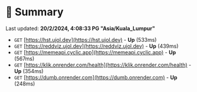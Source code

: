 # 📖 Summary
Last updated: **20/2/2024, 4:08:33 PG "Asia/Kuala_Lumpur"**

- `GET` [https://hst.ujol.dev](https://hst.ujol.dev) - **Up** (533ms)
- `GET` [https://reddviz.ujol.dev](https://reddviz.ujol.dev) - **Up** (439ms)
- `GET` [https://memeapi.cyclic.app](https://memeapi.cyclic.app) - **Up** (567ms)
- `GET` [https://klik.onrender.com/health](https://klik.onrender.com/health) - **Up** (354ms)
- `GET` [https://dumb.onrender.com](https://dumb.onrender.com) - **Up** (248ms)
